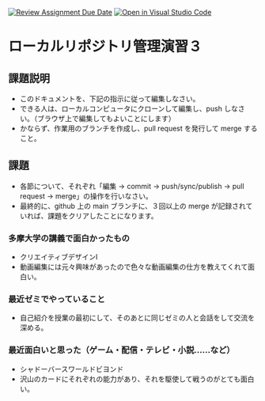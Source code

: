 [![Review Assignment Due Date](https://classroom.github.com/assets/deadline-readme-button-22041afd0340ce965d47ae6ef1cefeee28c7c493a6346c4f15d667ab976d596c.svg)](https://classroom.github.com/a/ljeawwh6)
[![Open in Visual Studio Code](https://classroom.github.com/assets/open-in-vscode-2e0aaae1b6195c2367325f4f02e2d04e9abb55f0b24a779b69b11b9e10269abc.svg)](https://classroom.github.com/online_ide?assignment_repo_id=19882509&assignment_repo_type=AssignmentRepo)
# ローカルリポジトリ管理演習３

## 課題説明
- このドキュメントを、下記の指示に従って編集しなさい。
- できる人は、ローカルコンピュータにクローンして編集し、push しなさい。（ブラウザ上で編集してもよいことにします）
- かならず、作業用のブランチを作成し、pull request を発行して merge すること。

## 課題
- 各節について、それぞれ「編集 → commit → push/sync/publish → pull request → merge」の操作を行いなさい。
- 最終的に、github 上の main ブランチに、３回以上の merge が記録されていれば、課題をクリアしたことになります。

### 多摩大学の講義で面白かったもの
- クリエイティブデザインⅠ
- 動画編集には元々興味があったので色々な動画編集の仕方を教えてくれて面白い。

### 最近ゼミでやっていること
- 自己紹介を授業の最初にして、そのあとに同じゼミの人と会話をして交流を深める。

### 最近面白いと思った（ゲーム・配信・テレビ・小説……など）
- シャドーバースワールドビヨンド
- 沢山のカードにそれぞれの能力があり、それを駆使して戦うのがとても面白い。
